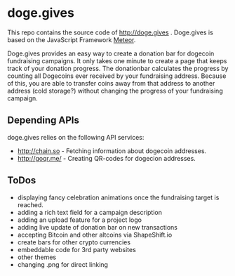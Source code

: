 # doge.gives
This repo contains the source code of http://doge.gives . Doge.gives is based on the JavaScript Framework [Meteor].

Doge.gives provides an easy way to create a donation bar for dogecoin fundraising campaigns. It only takes one minute to create a page that keeps track of your donation progress. The donationbar calculates the progress by counting all Dogecoins ever received by your fundraising address. Because of this, you are able to transfer coins away from that address to another address (cold storage?) without changing the progress of your fundraising campaign.

## Depending APIs
doge.gives relies on the following API services:
- http://chain.so - Fetching information about dogecoin addresses.
- http://goqr.me/ - Creating QR-codes for dogecion addresses.

## ToDos
- displaying fancy celebration animations once the fundraising target is reached.
- adding a rich text field for a campaign description
- adding an upload feature for a project logo
- adding live update of donation bar on new transactions
- accepting Bitcoin and other altcoins via ShapeShift.io
- create bars for other crypto currencies
- embeddable code for 3rd party websites
- other themes
- changing .png for direct linking

[Meteor]:https://www.meteor.com/
